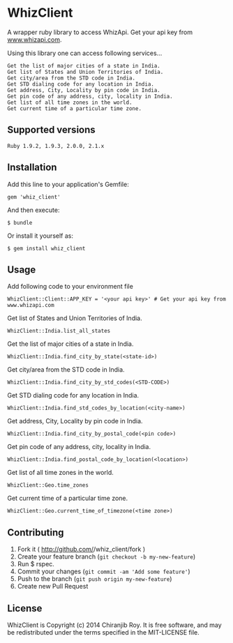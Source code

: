 # WhizClient

A wrapper ruby library to access WhizApi. Get your api key from www.whizapi.com.

Using this library one can access following services...

    Get the list of major cities of a state in India.
    Get list of States and Union Territories of India.
    Get city/area from the STD code in India.
    Get STD dialing code for any location in India.
    Get address, City, Locality by pin code in India.
    Get pin code of any address, city, locality in India.
    Get list of all time zones in the world.
    Get current time of a particular time zone.

##  Supported versions

    Ruby 1.9.2, 1.9.3, 2.0.0, 2.1.x

## Installation

Add this line to your application's Gemfile:

    gem 'whiz_client'

And then execute:

    $ bundle

Or install it yourself as:

    $ gem install whiz_client

## Usage

Add following code to your environment file

    WhizClient::Client::APP_KEY = '<your api key>' # Get your api key from www.whizapi.com

Get list of States and Union Territories of India.

    WhizClient::India.list_all_states

Get the list of major cities of a state in India.

    WhizClient::India.find_city_by_state(<state-id>)

Get city/area from the STD code in India.

    WhizClient::India.find_city_by_std_codes(<STD-CODE>)

Get STD dialing code for any location in India.

    WhizClient::India.find_std_codes_by_location(<city-name>)

Get address, City, Locality by pin code in India.

    WhizClient::India.find_city_by_postal_code(<pin code>)

Get pin code of any address, city, locality in India.

    WhizClient::India.find_postal_code_by_location(<location>)

Get list of all time zones in the world.

    WhizClient::Geo.time_zones

Get current time of a particular time zone.

    WhizClient::Geo.current_time_of_timezone(<time zone>)



## Contributing

1. Fork it ( http://github.com/<my-github-username>/whiz_client/fork )
2. Create your feature branch (`git checkout -b my-new-feature`)
3. Run $ rspec.
4. Commit your changes (`git commit -am 'Add some feature'`)
5. Push to the branch (`git push origin my-new-feature`)
6. Create new Pull Request


## License

WhizClient is Copyright (c) 2014 Chiranjib Roy. It is free software, and may be redistributed under the terms specified in the MIT-LICENSE file.
